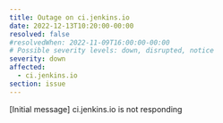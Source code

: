 ```yaml
---
title: Outage on ci.jenkins.io
date: 2022-12-13T10:20:00-00:00
resolved: false
#resolvedWhen: 2022-11-09T16:00:00-00:00
# Possible severity levels: down, disrupted, notice
severity: down
affected:
  - ci.jenkins.io
section: issue
---
```


[Initial message]
ci.jenkins.io is not responding
